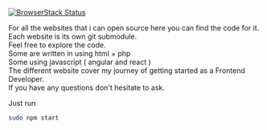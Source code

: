 [![BrowserStack Status](https://www.browserstack.com/automate/badge.svg?badge_key=<badge_key>)](https://www.browserstack.com/automate/public-build/<badge_key>)  

For all the websites that i can open source here you can find the code for it.  
Each website is its own git submodule.   
Feel free to explore the code.  
Some are written in using html + php  
Some using javascript ( angular and react )  
The different website cover my journey of getting started as a Frontend Developer.  
If you have any questions don't hesitate to ask.  

Just run
```bash
sudo npm start
```



